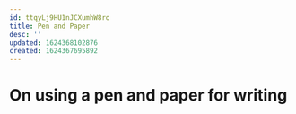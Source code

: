 ```yaml
---
id: ttqyLj9HU1nJCXumhW8ro
title: Pen and Paper
desc: ''
updated: 1624368102876
created: 1624367695892
---
```


# On using a pen and paper for writing
